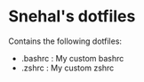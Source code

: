 # Snehal's dotfiles

Contains the following dotfiles:

* .bashrc : My custom bashrc
* .zshrc : My custom zshrc
